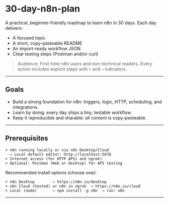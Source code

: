 # 30-day-n8n-plan
A practical, beginner-friendly roadmap to learn n8n in 30 days. Each day delivers:
- A focused topic
- A short, copy-pasteable README
- An import-ready workflow JSON
- Clear testing steps (Postman and/or curl)

> Audience: First-time n8n users and non-technical readers. Every action includes explicit steps with `+` and `→` indicators.

---

## Goals

- Build a strong foundation for n8n: triggers, logic, HTTP, scheduling, and integrations.
- Learn by doing: every day ships a tiny, testable workflow.
- Keep it reproducible and sharable: all content is copy-pasteable.

---

## Prerequisites

```text
+ n8n running locally or via n8n Desktop/Cloud
  → Local default editor: http://localhost:5678
+ Internet access (for HTTP APIs and ngrok)
+ Optional: Postman (Web or Desktop) for API testing
```

Recommended install options (choose one):
```text
+ n8n Desktop        → https://n8n.io/desktop
+ n8n Cloud (hosted) or n8n in ngrok  → https://n8n.io/cloud
+ Local (node)       → npm install -g n8n  → run: n8n
```

---
